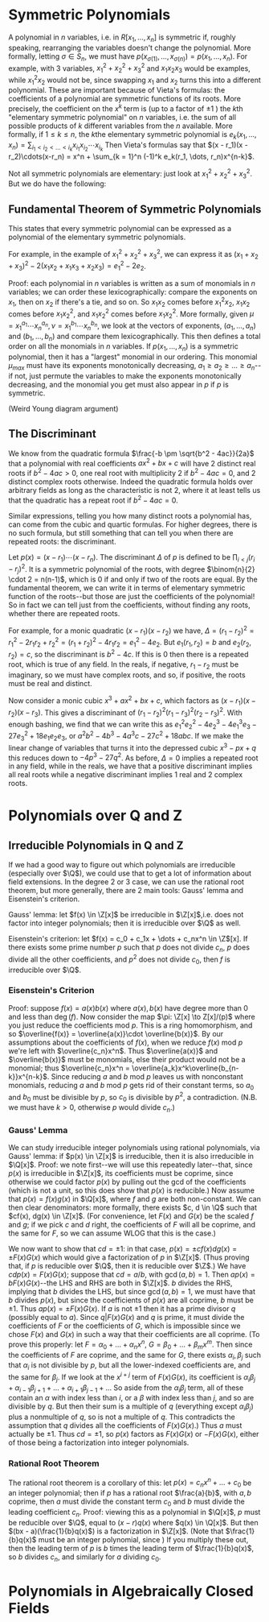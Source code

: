 # Symmetric Polynomials
A polynomial in $n$ variables, i.e. in $R[x_1, \dots, x_n]$ is symmetric if, roughly speaking, rearranging the variables doesn't change the polynomial. More formally, letting $\sigma \in S_n$, we must have $p(x_{\sigma(1)}, \dots, x_{\sigma(n)}) = p(x_1, \dots, x_n)$. For example, with 3 variables, $x_1^2 + x_2^2 + x_3^2$ and $x_1x_2x_3$ would be examples, while $x_1^2x_2$ would not be, since swapping $x_1$ and $x_2$ turns this into a different polynomial. These are important because of Vieta's formulas: the coefficients of a polynomial are symmetric functions of its roots. More precisely, the coefficient on the $x^k$ term is (up to a factor of $\pm 1$ ) the $k$th "elementary symmetric polynomial" on $n$ variables, i.e. the sum of all possible products of $k$ different variables from the $n$ available. More formally, if $1 \leq k \leq n$, the $k$the elementary symmetric polynomial is $e_k(x_1, \dots, x_n) = \sum_{i_1 < i_2 < \dots < i_k}x_{i_1}x_{i_2}\cdots x_{i_k}$  Then Vieta's formulas say that $(x - r_1)(x - r_2)\cdots(x-r_n) = x^n + \sum_{k = 1}^n (-1)^k e_k(r_1, \dots, r_n)x^{n-k}$.  

Not all symmetric polynomials are elementary: just look at $x_1^2 + x_2^2 + x_3^2$. But we do have the following:
## Fundamental Theorem of Symmetric Polynomials
This states that every symmetric polynomial can be expressed as a polynomial of the elementary symmetric polynomials. 

For example, in the example of $x_1^2 + x_2^2 + x_3^2$, we can express it as $(x_1 + x_2 + x_3)^2 - 2(x_1x_2 + x_1x_3 + x_2x_3) = e_1^2 - 2e_2$. 

Proof: each polynomial in $n$ variables is written as a sum of monomials in $n$ variables; we can order these lexicographically: compare the exponents on $x_1$, then on $x_2$ if there's a tie, and so on. So $x_1x_2$ comes before $x_1^2x_2$, $x_1x_2$ comes before $x_1x_2^2$, and $x_1x_2^2$ comes before $x_1x_2^2$. More formally, given $\mu = x_1^{a_1} \cdots x_n^{a_n}, \nu = x_1^{b_1} \cdots x_n^{b_n}$, we look at the vectors of exponents, $(a_1, \dots, a_n)$ and $(b_1, \dots, b_n)$ and compare them lexicographically. This then defines a total order on all the monomials in $n$ variables. If $p(x_1, \dots, x_n)$ is a symmetric polynomial, then it has a "largest" monomial in our ordering. This monomial $\mu_{max}$ must have its exponents monotonically decreasing, $a_1 \geq a_2 \geq \dots \geq a_n$--if not, just permute the variables to make the exponents monotonically decreasing, and the monomial you get must also appear in $p$ if $p$ is symmetric. 

(Weird Young diagram argument)

## The Discriminant
We know from the quadratic formula $\frac{-b \pm \sqrt{b^2 - 4ac}}{2a}$ that a polynomial with real coefficients $ax^2 + bx + c$ will have $2$ distinct real roots if $b^2 - 4ac > 0$, one real root with multiplicity $2$ if $b^2 - 4ac = 0$, and 2 distinct complex roots otherwise. Indeed the quadratic formula holds over arbitrary fields as long as the characteristic is not $2$, where it at least tells us that the quadratic has a repeat root if $b^2 - 4ac = 0$. 

Similar expressions, telling you how many distinct roots a polynomial has, can come from the cubic and quartic formulas. For higher degrees, there is no such formula, but still something that can tell you when there are repeated roots: the discriminant. 

Let $p(x) = (x - r_1)\cdots(x - r_n)$. The discriminant $\Delta$ of $p$ is defined to be $\prod_{i < j}(r_i - r_j)^2$. It is a symmetric polynomial of the roots, with degree $\binom{n}{2} \cdot 2 = n(n-1)$, which is $0$ if and only if two of the roots are equal. By the fundamental theorem, we can write it in terms of elementary symmetric function of the roots--but those are just the coefficients of the polynomial! So in fact we can tell just from the coefficients, without finding any roots, whether there are repeated roots. 

For example, for a monic quadratic $(x - r_1)(x - r_2)$ we have, $\Delta = (r_1 - r_2)^2 = r_1^2 - 2r_1r_2 + r_2^2 = (r_1 + r_2)^2 - 4r_1r_2 = e_1^2 - 4e_2$. But $e_1(r_1, r_2) = b$ and $e_2(r_2, r_2) = c$, so the discriminant is $b^2 - 4c$. If this is $0$ then there is a repeated root, which is true of any field. In the reals, if negative, $r_1 - r_2$ must be imaginary, so we must have complex roots, and so, if positive, the roots must be real and distinct. 

Now consider a monic cubic $x^3 + ax^2 + bx + c$, which factors as $(x - r_1)(x - r_2)(x - r_3)$. This gives a discriminant of $(r_1 - r_2)^2(r_1 - r_3)^2(r_2 - r_3)^2$. With enough bashing, we find that we can write this as $e_1^2e_2^2 - 4e_2^3 - 4e_1^3e_3 - 27e_3^2 + 18e_1e_2e_3$, or $a^2b^2 - 4b^3 - 4a^3c - 27c^2 + 18abc$. If we make the linear change of variables that turns it into the depressed cubic $x^3 - px + q$ this reduces down to $-4p^3 - 27q^2$. As before, $\Delta = 0$ implies a repeated root in any field, while in the reals, we have that a positive discriminant implies all real roots while a negative discriminant implies 1 real and 2 complex roots. 
# Polynomials over Q and Z

## Irreducible Polynomials in Q and Z
If we had a good way to figure out which polynomials are irreducible (especially over $\Q$), we could use that to get a lot of information about field extensions. In the degree $2$ or $3$ case, we can use the rational root theorem, but more generally, there are 2 main tools: Gauss' lemma and Eisenstein's criterion.

Gauss' lemma: let $f(x) \in \Z[x]$ be irreducible in $\Z[x]$,i.e. does not factor into integer polynomials; then it is irreducible over $\Q$ as well. 

Eisenstein's criterion: let $f(x) = c_0 + c_1x + \dots + c_nx^n \in \Z$[x]. If there exists some prime number $p$ such that $p$ does not divide $c_n$, $p$ does divide all the other coefficients, and $p^2$ does not divide $c_0$, then $f$ is irreducible over $\Q$. 
### Eisenstein's Criterion
Proof: suppose $f(x) = a(x)b(x)$ where $a(x), b(x)$ have degree more than $0$ and less than $\deg(f)$. Now consider the map $\pi: \Z[x] \to Z[x]/(p)$ where you just reduce the coefficients mod $p$. This is a ring homomorphism, and so $\overline{f(x)} = \overline{a(x)}\cdot \overline{b(x)}$. By our assumptions about the coefficients of $f(x)$, when we reduce $f(x)$ mod $p$ we're left with $\overline{c_n}x^n$. Thus $\overline{a(x)}$ and $\overline{b(x)}$ must be monomials, else their product would not be a monomial; thus $\overline{c_n}x^n = \overline{a_k}x^k\overline{b_{n-k}}x^{n-k}$. Since reducing $a$ and $b$ mod $p$ leaves us with nonconstant monomials, reducing $a$ and $b$ mod $p$ gets rid of their constant terms, so $a_0$ and $b_0$ must be divisible by $p$, so $c_0$ is divisible by $p^2$, a contradiction. (N.B. we must have $k > 0$, otherwise $p$ would divide $c_n$.)
### Gauss' Lemma

We can study irreducible integer polynomials using rational polynomials, via Gauss' lemma: if $p(x) \in \Z[x]$ is irreducible, then it is also irreducible in $\Q[x]$. Proof: we note first--we will use this repeatedly later--that, since $p(x)$ is irreducible in $\Z[x]$, its coefficients must be coprime, since otherwise we could factor $p(x)$ by pulling out the gcd of the coefficients (which is not a unit, so this does show that $p(x)$ is reducible.) Now assume that $p(x) = f(x)g(x)$ in $\Q[x]$, where $f$ and $g$ are both non-constant. We can then clear denominators: more formally, there exists $c, d \in \Q$ such that $cf(x), dg(x) \in \Z[x]$. (For convenience, let $F(x)$ and $G(x)$ be the scaled $f$ and $g$; if we pick $c$ and $d$ right, the coefficients of $F$ will all be coprime, and the same for $F$, so we can assume WLOG that this is the case.) 

We now want to show that $cd = \pm 1$: in that case, $p(x) = \pm cf(x)dg(x) = \pm F(x)G(x)$ which would give a factorization of $p$ in $\Z[x]$. (Thus proving that, if $p$ is reducible over $\Q$, then it is reducible over $\Z$.) We have $cdp(x) = F(x)G(x)$; suppose that $cd = a/b$, with $\gcd(a, b) = 1$. Then $ap(x) = bF(x)G(x)$--the LHS and RHS are both in $\Z[x]$. $b$ divides the RHS, implying that $b$ divides the LHS, but since $\gcd(a, b) = 1$, we must have that $b$ divides $p(x)$, but since the coefficients of $p(x)$ are all coprime, $b$ must be $\pm 1$. Thus $ap(x) = \pm F(x)G(x)$. If $a$ is not $\pm 1$ then it has a prime divisor $q$ (possibly equal to $a$). Since $q|F(x)G(x)$ and $q$ is prime, it must divide the coefficients of $F$ or the coefficients of $G$, which is impossible since we chose $F(x)$ and $G(x)$ in such a way that their coefficients are all coprime. (To prove this properly: let $F = \alpha_0 + \dots + \alpha_nx^n$, $G = \beta_0 + \dots + \beta_mx^m$. Then since the coefficients of $F$ are coprime, and the same for $G$, there exists $\alpha_i, \beta_j$ such that $\alpha_i$ is not divisible by $p$, but all the lower-indexed coefficients are, and the same for $\beta_j$. If we look at the $x^{i+j}$ term of $F(x)G(x)$, its coefficient is $\alpha_i\beta_j  + \alpha_{i-1}\beta_{j+1} + \dots + \alpha_{i+1}\beta_{j-1} + \dots$ So aside from the $\alpha_i\beta_j$ term, all of these contain an $\alpha$ with index less than $i$, or a $\beta$ with index less than $j$, and so are divisible by $q$. But then their sum is a multiple of $q$ (everything except $\alpha_i\beta_j$)  plus a nonmultiple of $q$, so is not a multiple of $q$. This contradicts the assumption that $q$ divides all the coefficients of $F(x)G(x)$.) Thus $a$ must actually be $\pm 1$. Thus $cd = \pm 1$, so $p(x)$ factors as $F(x)G(x)$ or $-F(x)G(x)$, either of those being a factorization into integer polynomials. 
### Rational Root Theorem
The rational root theorem is a corollary of this: let $p(x) = c_nx^n + \dots + c_0$ be an integer polynomial; then if $p$ has a rational root $\frac{a}{b}$, with $a, b$ coprime, then $a$ must divide the constant term $c_0$ and $b$ must divide the leading coefficient $c_n$. Proof: viewing this as a polynomial in $\Q[x]$, $p$ must be reducible over $\Q$, equal to $(x - r)q(x)$ where $q(x) \in \Q[x]$. But then $(bx - a)(\frac{1}{b}q(x)$) is a factorization in $\Z[x]$. (Note that $\frac{1}{b}q(x)$ must be an integer polynomial, since ) If you multiply these out, then the leading term of $p$ is $b$ times the leading term of $\frac{1}{b}q(x)$, so $b$ divides $c_n$, and similarly for $a$ dividing $c_0$. 

# Polynomials in Algebraically Closed Fields